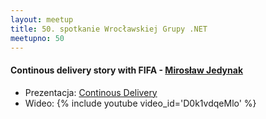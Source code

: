 ```yaml
---
layout: meetup
title: 50. spotkanie Wrocławskiej Grupy .NET
meetupno: 50
---
```


#### Continous delivery story with FIFA - [Mirosław Jedynak]()
* Prezentacja: [Continous Delivery]({{BASE_PATH}}/assets/2012.12.11.Wroc.Net%20-%20Continous%20Delivery.pdf)
* Wideo: {% include youtube video_id='D0k1vdqeMlo' %}
